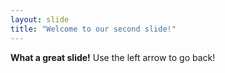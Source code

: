 ```yaml
---
layout: slide
title: "Welcome to our second slide!"
---
```

**What a great slide!**
Use the left arrow to go back!
